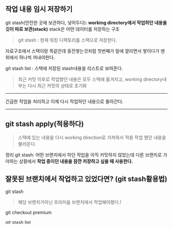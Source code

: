 ## 작업 내용 임시 저장하기
git stash(안전한 곳에 보관하다, 넣어두다): **working directory에서 작업하던 내용을 깃이 따로 보관(stack)** stack은 어떤 데이터를 저장하는 구조
> git stash : 현재 워킹 디렉토리를 스택으로 저장한다.

자료구조에서 스택이랑 똑같은데 동전쌓는것처럼 첫번째가 밑에 깔리면서 쌓이다가 맨위에서 하나씩 꺼내야한다.

git stash list : 스택에 저장된 stash내용을 리스트로 보여준다.
> 최근 커밋 이후로 작업했던 내용은 모두 스택에 옮겨지고, working directory내부는 다시 최근 커밋의 상태로 초기화

---

긴급한 작업을 처리하고 이제 다시 작업하던 내용으로 돌아간다.

---

## git stash apply(적용하다)
> 스택에 있는 내용을 다시 working direction로 가져와서 적용 
> 작업 했던 내용을 불러온다.

정리
git stash: 어떤 브랜치에서 하던 작업을 아직 커밋하지 않았는데 다른 브랜치로 가야하는 상황에서 **작업 중이던 내용을 잠깐 저장하고 싶을 때 사용한다.**

## 잘못된 브랜치에서 작업하고 있었다면? (git stash활용법)

git stash 
> 해당 브랜치가아닌 프리미움 브랜치에서 작업해야했다.!

git checkout premium

git stash list
> 혹시나 전에 저장되어있었던 스택이 있을수있으니 확실하게 불러와야겠다

git stash apply stash@{0}
> git stash list 에 나온 스테시 아이디를 넣어서 확실하게 불러온다.
> conflict 발생시 다시 에디터에서 수정

... 수정후

git add .
git commit -m "Add get_Percent function"

---

### **작업 내용을 삭제할려면?**
git stash drop(stack에서 작업내용을 삭제 떨어뜨리다. 스택처럼 뒤에서 뽑아낸다)

git stash drop stash@\[0]
> 이렇게 특정 스테시를 지정해서 드랍시킬수있다.
> 또한 이것을 한번더 하면 또 삭제되겠죠?(스택)

git stash pop \[작업 내용의 아이디]
> 특정 작업 내용을 적용함과 동시에 그것을 스택에서 제거한다.
> 즉 워킹디렉토리를 stash내용으로 복구하고 해당 스택데이터는 삭제 팝!
> 인자가 없으면 가장 최근에 한 작업 내용을 적용하면서 스택에서 제거한다.

- 그 작업 내용을 나중에 또 쓸 필요가 있다면 git stash apply를
- 나중에 또 쓸 필요가 없다면 git stash pop을 쓰면 됩니다.
- 일반적으로 후자의 경우가 더 많다.

## 필요한 커밋만 가져오는 git chery-pick
1부터 숫자n까지의 합을 구해주는 get_Sum함수를 프리미엄 버전에 추가
가장 좋은 방법을 찾기 위해 테스트 진행
> text 브랜치에서!

... 코드 작성후

git cherry-pick(좋은 것만 골라먹다): 본인에게 유리한 것만 선택하는 사람을 체리피커라고 불리는데 깃에서 체리-픽은 **자신이 원하는 작업이 들어있는 커밋들**만 가져와서 **현재 브랜치**에 추가 

즉 git cherry-pick은 원하는 작업이 있는 커밋의 내용만 가져올 수 있는 커맨드이다.

## 여러 커밋을 하나의 커밋으로 만들기(심화)
git reset은
 -`--hard, --mixed, --soft` 여기서 HEAD는 이전 커밋을 가르키지만 working dirctory는 그래도이다.

## 깃이 무시하는 파일들
.gitignore 파일 살펴보기
- working driecttory내에 존재하는 파일들 중에서
- 마치 존재하지 않는 것처럼
- Git이 인식해야할 파일들의 목록이 적힌 파일이다.
위 3가지 중 **Git이 무시(ignore)하는 파일들의 이름이 적혀있다.** 

여튼 .gitignore에 
- \*.py\[cod]
- $py.class
- .so
-> \*는 그냥 길이 0개이상의 아무 단어
-> 그리고 대괄호(\[])는 그 안의 알파벳 중에 하나라고 생각하면 된다.

|단어|의미|
|---|---|
|*.py[cod]|.pyc 또는 .pyo 또는 pyd로 끝나는 파일명|
|*$py.class|$py.class로 끝나는 파일명|
|*.so|.so로 끝나는 파일명|

